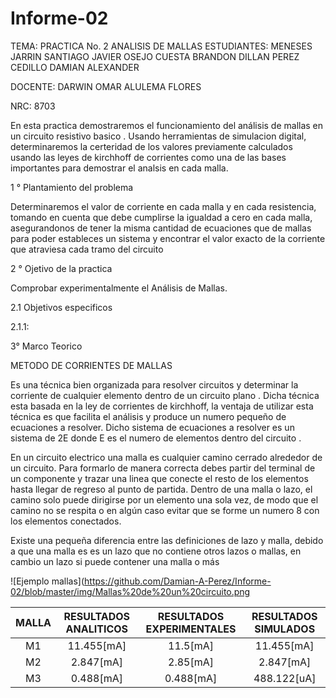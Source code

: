 # Informe-02
TEMA: PRACTICA  No. 2  ANALISIS DE MALLAS
ESTUDIANTES: MENESES JARRIN SANTIAGO JAVIER OSEJO CUESTA BRANDON DILLAN PEREZ CEDILLO DAMIAN ALEXANDER

DOCENTE: DARWIN OMAR ALULEMA FLORES

NRC: 8703

En esta practica demostraremos el funcionamiento  del análisis de mallas en un circuito resistivo basico . Usando herramientas de simulacion digital, determinaremos la certeridad de los valores previamente calculados usando las leyes de kirchhoff de corrientes como una de las bases importantes para demostrar el analsis en cada malla.

1 °  Plantamiento del problema

Determinaremos el valor de corriente en cada malla y en cada resistencia, tomando en cuenta que debe cumplirse la igualdad a cero en cada malla, asegurandonos de tener la misma cantidad de ecuaciones que de mallas para poder estableces un sistema y encontrar el valor  exacto de la corriente que atraviesa cada tramo del circuito

2 ° Ojetivo de la practica 

Comprobar experimentalmente el Análisis de Mallas. 

2.1 Objetivos especificos 

2.1.1:


3° Marco Teorico 

METODO DE CORRIENTES DE MALLAS

Es una técnica bien organizada para resolver circuitos y determinar la corriente de cualquier elemento dentro de un circuito plano . Dicha técnica esta basada en la ley de corrientes de kirchhoff, la ventaja de utilizar esta técnica es que facilita el análisis y produce un numero pequeño de ecuaciones a resolver.  Dicho sistema de ecuaciones a resolver es un sistema de 2E donde E es el numero de elementos dentro del circuito .

En un circuito electrico una malla es cualquier camino cerrado alrededor de un circuito. Para formarlo de manera correcta debes partir del terminal de un componente y trazar una linea que conecte el resto de los elementos  hasta llegar de regreso al punto de partida. Dentro de una malla o lazo, el camino solo puede dirigirse por un elemento una sola vez, de modo que el camino no se respita o en algún caso evitar que se forme un numero 8 con los elementos conectados. 

Existe una pequeña diferencia entre las definiciones de lazo y malla, debido a que  una malla es es un lazo que no contiene otros lazos o mallas, en cambio un lazo si puede contener una malla o más 

![Ejemplo mallas](https://github.com/Damian-A-Perez/Informe-02/blob/master/img/Mallas%20de%20un%20circuito.png

| MALLA    | RESULTADOS ANALITICOS | RESULTADOS EXPERIMENTALES | RESULTADOS SIMULADOS |
|  :---:   |  :---:                |            :---:          |       :---:          |
|    M1    | 11.455[mA]                |11.5[mA]                   | 11.455[mA]           |
|    M2    | 2.847[mA]                |2.85[mA]                   |2.847[mA]             |
|    M3    | 0.488[mA]                |0.488[mA]                  |488.122[uA]           |
